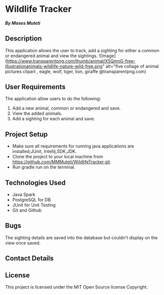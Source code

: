 # Wildlife Tracker

##### By Moses Muteti

## Description
This application allows the user to track, add a sighting for either a common or endangered animal and view the sightings.
![Image](https://www.transparentpng.com/thumb/animal/X5QmnG-free-illustrationanimals-wildlife-nature-wild-free.png" alt="five collage of animal pictures clipart , eagle, wolf, tiger, lion, giraffe @transparentpng.com)

## User Requirements
The application allow users to do the following:
1. Add a new animal, common or endangered and save.
2. View the added animals.
3. Add a sighting for each animal and save.


## Project Setup
* Make sure all requirements for running java applications are installed;JUnit, Intellij,SDK,JDK.
* Clone the project to your local machine from https://github.com/MMMuteti/WildlifeTracker.git.
* Run gradle run on the terminal.
 
 
## Technologies Used

- Java Spark 
- PostgreSQL for DB
- JUnit for Unit Testing
- Git and Github

## Bugs
The sighting details are saved into the database but couldn't display on the view once saved.


## Contact Details


## License
This project is licensed under the MIT Open Source license Copyright.